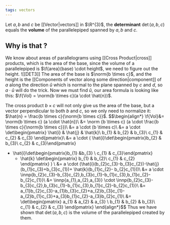 ```yaml
---
tags: vectors
---
```

Let $a, b$ and $c$ be [[Vector|vectors]] in $\R^{3}$, the **determinant** $\det(a,b,c)$ equals the **volume** of the parallelepiped spanned by $a, b$ and $c$.
## Why is that ?
We know about areas of parallelograms using [[Cross Product|cross]] products, which is the area of the base, since the volume of a parallelepiped is $\f{area}(base) \cdot height$, we need to figure out the height.
![[DET3]]
The area of the base is $\norm{b \times c}$, and the height is the [[Components of vector along some direction|component]] of $a$ along the direction $\hat{u}$  which is normal to the plane spanned by $c$ and $d$, so $a \cdot \hat{u}$ will do the trick. Now we must find $\hat{u}$, our area formula is looking like this: $\f{Vol} = \norm{b \times c}(a \cdot \hat{n})$.

The cross product $b \times c$ will not only give us the area of the base, but a vector perpendicular to both $b$ and $c$, so we only need to normalize it: $\hat{n} = \frac{b \times c}{\norm{b \times c}}$.
$$\begin{align*}
\f{Vol}&= \norm{b \times c} (a \cdot \hat{n})\\
&= \norm {b \times c} (a \cdot \frac{b \times c}{\norm{b \times c}})\\
&= a \cdot (b \times c)\\
&= a \cdot \det\begin{pmatrix}
\hat{i} & \hat{j} & \hat{k}\\
b_{1} & b_{2} & b_{3}\\
c_{1} & c_{2} & c_{3}
\end{pmatrix}\\
&= a \cdot (
\hat{i}\det\begin{pmatrix}b_{2} & b_{3}\\ c_{2} & c_{3}\end{pmatrix}
- \hat{i}\det\begin{pmatrix}b_{1} &b_{3} \\ c_{1} & c_{3}\end{pmatrix}
  + \hat{k} \det\begin{pmatrix} b_{1} & b_{2}\\ c_{1} & c_{2}  \end{pmatrix}
)  \\
&= a \cdot (\hat{i}(b_{2}c_{3}-b_{3}c_{2})-\hat{j}(b_{1}c_{3}+b_{3}c_{1})+ \hat{k}(b_{1}c_{2}- b_{2}c_{1}))\\
&= a \cdot \innp{b_{2}c_{3}-b_{3}c_{2},b_{3}c_{1}-b_{1}c_{3},b_{1}c_{2}-b_{2}c_{1}}\\
&= \innp{a_{1},a_{2},a_{3}} \cdot \innp{b_{2}c_{3}-b_{3}c_{2},b_{3}c_{1}-b_{1}c_{3},b_{1}c_{2}-b_{2}c_{1}}\\
&= a_{1}b_{2}c_{3}-a_{1}b_{3}c_{2}+a_{2}b_{3}c_{1}-a_{2}b_{1}c_{3}+a_{3}b_{1}c_{2}-a_{3}b_{2}c_{1}\\
&= \det\begin{pmatrix}
a_{1} & a_{2} & a_{3} \\
b_{1} & b_{2} & b_{3}\\
c_{1} & c_{2} & c_{3}
\end{pmatrix}
\end{align*}$$
Thus we have shown that $\det(a,b,c)$ is the volume of the parallelepiped created by them.


